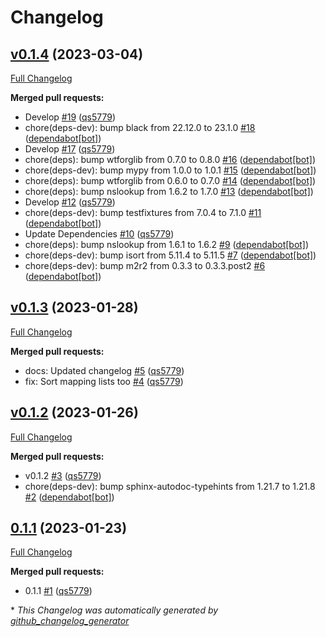 # Changelog

## [v0.1.4](https://github.com/wtfo-guru/dynaddrmgr/tree/v0.1.4) (2023-03-04)

[Full Changelog](https://github.com/wtfo-guru/dynaddrmgr/compare/v0.1.3...v0.1.4)

**Merged pull requests:**

- Develop [\#19](https://github.com/wtfo-guru/dynaddrmgr/pull/19) ([qs5779](https://github.com/qs5779))
- chore\(deps-dev\): bump black from 22.12.0 to 23.1.0 [\#18](https://github.com/wtfo-guru/dynaddrmgr/pull/18) ([dependabot[bot]](https://github.com/apps/dependabot))
- Develop [\#17](https://github.com/wtfo-guru/dynaddrmgr/pull/17) ([qs5779](https://github.com/qs5779))
- chore\(deps\): bump wtforglib from 0.7.0 to 0.8.0 [\#16](https://github.com/wtfo-guru/dynaddrmgr/pull/16) ([dependabot[bot]](https://github.com/apps/dependabot))
- chore\(deps-dev\): bump mypy from 1.0.0 to 1.0.1 [\#15](https://github.com/wtfo-guru/dynaddrmgr/pull/15) ([dependabot[bot]](https://github.com/apps/dependabot))
- chore\(deps\): bump wtforglib from 0.6.0 to 0.7.0 [\#14](https://github.com/wtfo-guru/dynaddrmgr/pull/14) ([dependabot[bot]](https://github.com/apps/dependabot))
- chore\(deps\): bump nslookup from 1.6.2 to 1.7.0 [\#13](https://github.com/wtfo-guru/dynaddrmgr/pull/13) ([dependabot[bot]](https://github.com/apps/dependabot))
- Develop [\#12](https://github.com/wtfo-guru/dynaddrmgr/pull/12) ([qs5779](https://github.com/qs5779))
- chore\(deps-dev\): bump testfixtures from 7.0.4 to 7.1.0 [\#11](https://github.com/wtfo-guru/dynaddrmgr/pull/11) ([dependabot[bot]](https://github.com/apps/dependabot))
- Update Dependencies [\#10](https://github.com/wtfo-guru/dynaddrmgr/pull/10) ([qs5779](https://github.com/qs5779))
- chore\(deps\): bump nslookup from 1.6.1 to 1.6.2 [\#9](https://github.com/wtfo-guru/dynaddrmgr/pull/9) ([dependabot[bot]](https://github.com/apps/dependabot))
- chore\(deps-dev\): bump isort from 5.11.4 to 5.11.5 [\#7](https://github.com/wtfo-guru/dynaddrmgr/pull/7) ([dependabot[bot]](https://github.com/apps/dependabot))
- chore\(deps-dev\): bump m2r2 from 0.3.3 to 0.3.3.post2 [\#6](https://github.com/wtfo-guru/dynaddrmgr/pull/6) ([dependabot[bot]](https://github.com/apps/dependabot))

## [v0.1.3](https://github.com/wtfo-guru/dynaddrmgr/tree/v0.1.3) (2023-01-28)

[Full Changelog](https://github.com/wtfo-guru/dynaddrmgr/compare/v0.1.2...v0.1.3)

**Merged pull requests:**

- docs: Updated changelog [\#5](https://github.com/wtfo-guru/dynaddrmgr/pull/5) ([qs5779](https://github.com/qs5779))
- fix: Sort mapping lists too [\#4](https://github.com/wtfo-guru/dynaddrmgr/pull/4) ([qs5779](https://github.com/qs5779))

## [v0.1.2](https://github.com/wtfo-guru/dynaddrmgr/tree/v0.1.2) (2023-01-26)

[Full Changelog](https://github.com/wtfo-guru/dynaddrmgr/compare/0.1.1...v0.1.2)

**Merged pull requests:**

- v0.1.2 [\#3](https://github.com/wtfo-guru/dynaddrmgr/pull/3) ([qs5779](https://github.com/qs5779))
- chore\(deps-dev\): bump sphinx-autodoc-typehints from 1.21.7 to 1.21.8 [\#2](https://github.com/wtfo-guru/dynaddrmgr/pull/2) ([dependabot[bot]](https://github.com/apps/dependabot))

## [0.1.1](https://github.com/wtfo-guru/dynaddrmgr/tree/0.1.1) (2023-01-23)

[Full Changelog](https://github.com/wtfo-guru/dynaddrmgr/compare/bc48555795adff945b77471685154a828d27de21...0.1.1)

**Merged pull requests:**

- 0.1.1 [\#1](https://github.com/wtfo-guru/dynaddrmgr/pull/1) ([qs5779](https://github.com/qs5779))

\* *This Changelog was automatically generated by [github_changelog_generator](https://github.com/github-changelog-generator/github-changelog-generator)*
